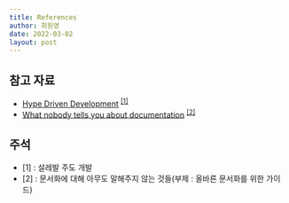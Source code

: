 ```yaml
---
title: References
author: 최원영
date: 2022-03-02
layout: post
---
```


## 참고 자료

- <a href="https://lazygyu.net/blog/hype_driven_development" target="_blank">Hype Driven Development</a> <sup>[[1]](#1)</sup>
- <a href="https://lazygyu.net/blog/secrets_of_documentation" target="_blank">What nobody tells you about documentation</a> <sup>[[2]](#2)</sup>

## 주석

<ul>
    <li id="1">[1] : 설레발 주도 개발</li>
    <li id="2">[2] : 문서화에 대해 아무도 말해주지 않는 것들(부제 : 올바른 문서화를 위한 가이드)</li>
</ul>
